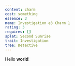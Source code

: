 ```yaml
---
content: charm
cost: something
essence: 3
name: Investigation e3 Charm 1
rating: 3
requires: []
splat: Second Sunrise
trait: Investigation
tree: Detective
---
```


Hello **world**!
